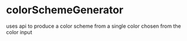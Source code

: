 # colorSchemeGenerator
uses api to produce a color scheme from a single color chosen from the color input
